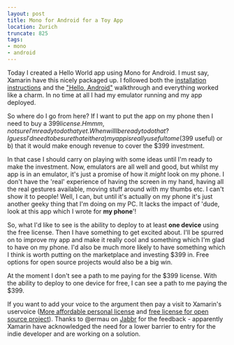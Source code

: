 ```yaml
---
layout: post
title: Mono for Android for a Toy App
location: Zurich
truncate: 825
tags:
- mono
- android
---
```

Today I created a Hello World app using Mono for Android. I must say, Xamarin have this nicely packaged up. I followed both the [installation instructions](http://docs.xamarin.com/android/guides/getting_started/installation) and the ["Hello, Android"](http://docs.xamarin.com/Android/Guides/Getting_Started/Hello%2C_World) walkthrough and everything worked like a charm. In no time at all I had my emulator running and my app deployed.

So where do I go from here? If I want to put the app on my phone then I need to buy a $399 license. Hmmm, not sure I'm ready to do that yet. When will I be ready to do that? I guess I'd need to be sure that either a) my app is really useful to me ($399 useful) or b) that it would make enough revenue to cover the $399 investment.

In that case I should carry on playing with some ideas until I'm ready to make the investment. Now, emulators are all well and good, but whilst my app is in an emulator, it's just a promise of how it *might* look on my phone. I don't have the 'real' experience of having the screen in my hand, having all the real gestures available, moving stuff around with my thumbs etc. I can't show it to people! Well, I can, but until it's actually on my phone it's just another geeky thing that I'm doing on my PC. It lacks the impact of 'dude, look at this app which I wrote for **my phone**'!

So, what I'd like to see is the ability to deploy to at least **one device** using the free license. Then I have something to get excited about. I'll be spurred on to improve my app and make it really cool and something which I'm glad to have on my phone. I'd also be much more likely to have something which I think is worth putting on the marketplace and investing $399 in. Free options for open source projects would also be a big win.

At the moment I don't see a path to me paying for the $399 license. With the ability to deploy to one device for free, I can see a path to me paying the $399.

If you want to add your voice to the argument then pay a visit to Xamarin's uservoice ([More affordable personal license](http://xamarin.uservoice.com/forums/144858-xamarin-suggestions/suggestions/2709419-more-affordable-personal-license) and [free license for open source project](http://xamarin.uservoice.com/forums/144858-xamarin-suggestions/suggestions/2640864-free-license-for-open-source-project)). Thanks to @ermau on [Jabbr](http://jabbr.net) for the feedback - apparently Xamarin have acknowledged the need for a lower barrier to entry for the indie developer and are working on a solution.
